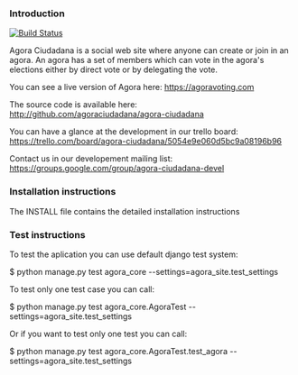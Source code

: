 ### Introduction

[![Build Status](https://travis-ci.org/agoraciuadadana/agora-ciudadana.png)](https://travis-ci.org/agoraciudadana/agora-ciudadana)

Agora Ciudadana is a social web site where anyone can create or join in an agora.
An agora has a set of members which can vote in the agora's elections either by
direct vote or by delegating the vote.

You can see a  live version of Agora here: https://agoravoting.com

The source code is available here: http://github.com/agoraciudadana/agora-ciudadana

You can have a glance at the development in our trello board: 
https://trello.com/board/agora-ciudadana/5054e9e060d5bc9a08196b96

Contact us in our developement mailing list:
https://groups.google.com/group/agora-ciudadana-devel

### Installation instructions

The INSTALL file contains the detailed installation instructions

### Test instructions

To test the aplication you can use default django test system:

$ python manage.py test agora\_core --settings=agora\_site.test\_settings

To test only one test case you can call:

$ python manage.py test agora\_core.AgoraTest --settings=agora\_site.test\_settings

Or if you want to test only one test you can call:

$ python manage.py test agora\_core.AgoraTest.test\_agora --settings=agora\_site.test\_settings
